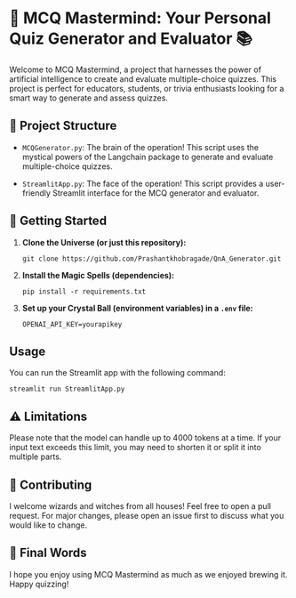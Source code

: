 # 🧠 MCQ Mastermind: Your Personal Quiz Generator and Evaluator 📚

Welcome to MCQ Mastermind, a project that harnesses the power of artificial intelligence to create and evaluate multiple-choice quizzes. This project is perfect for educators, students, or trivia enthusiasts looking for a smart way to generate and assess quizzes.



## 🧩 Project Structure

- `MCQGenerator.py`: The brain of the operation! This script uses the mystical powers of the Langchain package to generate and evaluate multiple-choice quizzes.

- `StreamlitApp.py`: The face of the operation! This script provides a user-friendly Streamlit interface for the MCQ generator and evaluator.


## 🚀 Getting Started

1. **Clone the Universe (or just this repository):**
    ```
    git clone https://github.com/Prashantkhobragade/QnA_Generator.git
    ```
2. **Install the Magic Spells (dependencies):**
    ```
    pip install -r requirements.txt
    ```
3. **Set up your Crystal Ball (environment variables) in a `.env` file:**
    ```
    OPENAI_API_KEY=yourapikey
    ```


## Usage

You can run the Streamlit app with the following command:
```
streamlit run StreamlitApp.py

```

## ⚠️ Limitations

Please note that the model can handle up to 4000 tokens at a time. If your input text exceeds this limit, you may need to shorten it or split it into multiple parts.


## 🤝 Contributing

I welcome wizards and witches from all houses! Feel free to open a pull request. For major changes, please open an issue first to discuss what you would like to change.


## 🎉 Final Words

I hope you enjoy using MCQ Mastermind as much as we enjoyed brewing it. Happy quizzing!
